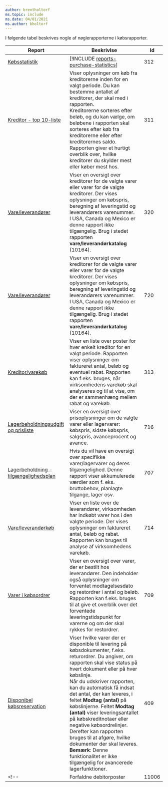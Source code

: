 ```yaml
---
author: brentholtorf
ms.topic: include
ms.date: 04/01/2021
ms.author: bholtorf
---
```


I følgende tabel beskrives nogle af nøglerapporterne i købsrapporter.



| Report | Beskrivlse | Id | 
|---------|---------|---------|
|[Købsstatistik](https://businesscentral.dynamics.com?report=312)|[!INCLUDE [reports-purchase-statistics](reports-purchase-statistics.md)]|312|
|[Kreditor - top 10-liste](https://businesscentral.dynamics.com?report=311)|Viser oplysninger om køb fra kreditorerne inden for en valgt periode. Du kan bestemme antallet af kreditorer, der skal med i rapporten.<br>Kreditorerne sorteres efter beløb, og du kan vælge, om beløbene i rapporten skal sorteres efter køb fra kreditorerne eller efter kreditorernes saldo. Rapporten giver et hurtigt overblik over, hvilke kreditorer du skylder mest eller køber mest hos.|311|
|[Vare/leverandører](https://businesscentral.dynamics.com?report=320)|Viser en oversigt over kreditorer for de valgte varer eller varer for de valgte kreditorer. Der vises oplysninger om købspris, beregning af leveringstid og leverandørers varenummer.<br>I USA, Canada og Mexico er denne rapport ikke tilgængelig. Brug i stedet rapporten **vare/leverandørkatalog** (10164).|320|
|[Vare/leverandører](https://businesscentral.dynamics.com?report=720)|Viser en oversigt over kreditorer for de valgte varer eller varer for de valgte kreditorer. Der vises oplysninger om købspris, beregning af leveringstid og leverandørers varenummer.<br>I USA, Canada og Mexico er denne rapport ikke tilgængelig. Brug i stedet rapporten **vare/leverandørkatalog** (10164).|720|
|[Kreditor/varekøb](https://businesscentral.dynamics.com?report=313)|Viser en liste over poster for hver enkelt kreditor for en valgt periode. Rapporten viser oplysninger om faktureret antal, beløb og eventuel rabat. Rapporten kan f.eks. bruges, når virksomhedens varekøb skal analyseres og til at vise, om der er sammenhæng mellem rabat og varekøb.|313|
|[Lagerbeholdningsudgift og prisliste](https://businesscentral.dynamics.com?report=716)|Viser en oversigt over prisoplysninger om de valgte varer eller lagervarer: købspris, sidste købspris, salgspris, avanceprocent og avance.|716|
|[Lagerbeholdning - tilgængelighedsplan](https://businesscentral.dynamics.com?report=707)|Hvis du vil have en oversigt over specifikke varer/lagervarer og deres tilgængelighed. Denne rapport viser akkumulerede værdier som f. eks. bruttobehov, planlagte tilgange, lager osv. |707|
|[Vare/leverandørkøb](https://businesscentral.dynamics.com?report=714)|Viser en liste over de leverandører, virksomheden har indkøbt varer hos i den valgte periode. Der vises oplysninger om faktureret antal, beløb og rabat. Rapporten kan bruges til analyse af virksomhedens varekøb.|714|
|[Varer i købsordrer](https://businesscentral.dynamics.com?report=709)|Viser en oversigt over varer, der er bestilt hos leverandører. Den indeholder også oplysninger om forventet modtagelsesdato og restordrer i antal og beløb. Rapporten kan f.eks. bruges til at give et overblik over det forventede leveringstidspunkt for varerne og om der skal rykkes for restordrer.|709|
|[Disponibel købsreservation](https://businesscentral.dynamics.com?report=409)|Viser hvilke varer der er disponible til levering på købsdokumenter, f.eks. returordrer. Du angiver, om rapporten skal vise status på hvert dokument eller på hver købslinje. <br>Når du udskriver rapporten, kan du automatisk få indsat det antal, der kan leveres, i feltet **Modtag (antal)** på købslinjerne. Feltet **Modtag (antal)** viser leveringsantallet på købskreditnotaer eller negative købsordrelinjer. Derefter kan rapporten bruges til at afgøre, hvilke dokumenter der skal leveres. **Bemærk**: Denne funktionalitet er ikke tilgængelig for avancerede lagerfunktioner.|409|
<!--|[](https://businesscentral.dynamics.com?report=)Forfaldne debitorposter|11006| DACH-specifik: en rapport, som kan bruges af teamlederen hos den indkøbte afdeling, som det er regnskabet. Her kan du få et overblik over de ubetalte kreditorfakturaer, herunder forfaldsdatoer, valutaer og beløb. Basis er de åbne kreditorposter.| -->

